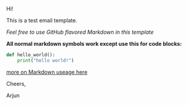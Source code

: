 Hi!

This is a test email template.

*Feel free to use GitHub flavored Markdown in this template*

**All normal markdown symbols work except use this for code blocks:**
~~~python
def hello_world():
    print("hello world!")
~~~

[more on Markdown useage here](https://github.com/Python-Markdown/markdown)

Cheers,

Arjun

